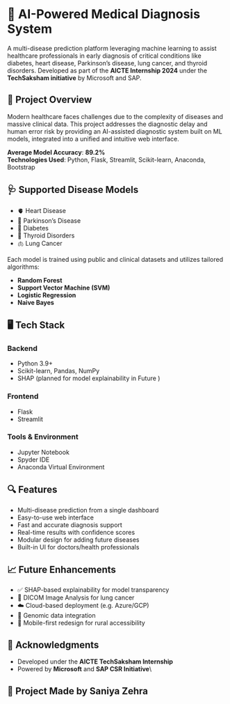
# 🧠 AI-Powered Medical Diagnosis System

A multi-disease prediction platform leveraging machine learning to assist healthcare professionals in early diagnosis of critical conditions like diabetes, heart disease, Parkinson’s disease, lung cancer, and thyroid disorders. Developed as part of the **AICTE Internship 2024** under the **TechSaksham initiative** by Microsoft and SAP.

## 🚀 Project Overview

Modern healthcare faces challenges due to the complexity of diseases and massive clinical data. This project addresses the diagnostic delay and human error risk by providing an AI-assisted diagnostic system built on ML models, integrated into a unified and intuitive web interface.

**Average Model Accuracy**: **89.2%**  
**Technologies Used**: Python, Flask, Streamlit, Scikit-learn, Anaconda, Bootstrap

## 🩺 Supported Disease Models

- 🫀 Heart Disease
- 🧠 Parkinson’s Disease
- 🍬 Diabetes
- 🦴 Thyroid Disorders
- 🫁 Lung Cancer

Each model is trained using public and clinical datasets and utilizes tailored algorithms:
- **Random Forest**
- **Support Vector Machine (SVM)**
- **Logistic Regression**
- **Naive Bayes**

## 🖥️ Tech Stack

### Backend
- Python 3.9+
- Scikit-learn, Pandas, NumPy
- SHAP (planned for model explainability in Future )

### Frontend
- Flask
- Streamlit

### Tools & Environment
- Jupyter Notebook
- Spyder IDE
- Anaconda Virtual Environment

## 🔍 Features

- Multi-disease prediction from a single dashboard
- Easy-to-use web interface
- Fast and accurate diagnosis support
- Real-time results with confidence scores
- Modular design for adding future diseases
- Built-in UI for doctors/health professionals

## 📈 Future Enhancements

- ✅ SHAP-based explainability for model transparency
- 📸 DICOM Image Analysis for lung cancer
- ☁️ Cloud-based deployment (e.g. Azure/GCP)
- 🧬 Genomic data integration
- 📱 Mobile-first redesign for rural accessibility

## 🙌 Acknowledgments

- Developed under the **AICTE TechSaksham Internship**
- Powered by **Microsoft** and **SAP CSR Initiative**\

## 🙌 Project Made by **Saniya Zehra**

